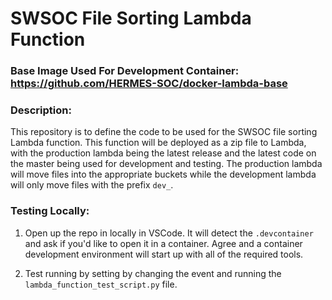 # SWSOC File Sorting Lambda Function

### **Base Image Used For Development Container:** https://github.com/HERMES-SOC/docker-lambda-base 

### **Description**:
This repository is to define the code to be used for the SWSOC file sorting Lambda function. This function will be deployed as a zip file to Lambda, with the production lambda being the latest release and the latest code on the master being used for development and testing. The production lambda will move files into the appropriate buckets while the development lambda will only move files with the prefix `dev_`. 

### **Testing Locally**:
1. Open up the repo in locally in VSCode. It will detect the `.devcontainer` and ask if you'd like to open it in a container. Agree and a container development environment will start up with all of the required tools. 

2. Test running by setting by changing the event and running the `lambda_function_test_script.py` file.